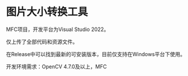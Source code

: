 # 图片大小转换工具
MFC项目，开发平台为Visual Studio 2022。

仅上传了全部代码和资源文件。

在Release中可以找到最新的可安装版本，目前仅支持在Windows平台下使用。

开发环境需求：OpenCV 4.7.0及以上，MFC
